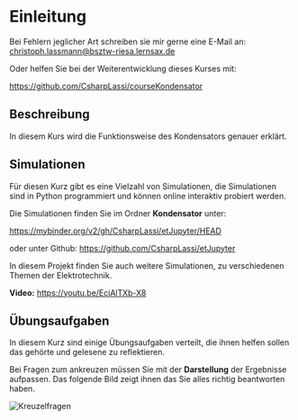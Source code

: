 # Einleitung

Bei Fehlern jeglicher Art schreiben sie mir gerne eine E-Mail an: christoph.lassmann@bsztw-riesa.lernsax.de 

Oder helfen Sie bei der Weiterentwicklung dieses Kurses mit:

https://github.com/CsharpLassi/courseKondensator

## Beschreibung

In diesem Kurs wird die Funktionsweise des Kondensators genauer erklärt.

## Simulationen

Für diesen Kurz gibt es eine Vielzahl von Simulationen, die Simulationen sind in Python programmiert und können online interaktiv probiert werden.

Die Simulationen finden Sie im Ordner **Kondensator** unter:

https://mybinder.org/v2/gh/CsharpLassi/etJupyter/HEAD

oder unter Github: https://github.com/CsharpLassi/etJupyter

In diesem Projekt finden Sie auch weitere Simulationen, zu verschiedenen Themen der Elektrotechnik.

**Video:** https://youtu.be/EcjAlTXb-X8

## Übungsaufgaben

In diesem Kurz sind einige Übungsaufgaben verteilt, die ihnen helfen sollen das gehörte und gelesene zu reflektieren.

Bei Fragen zum ankreuzen müssen Sie mit der **Darstellung** der Ergebnisse aufpassen. Das folgende Bild zeigt ihnen das Sie alles richtig beantworten haben. 

![Kreuzelfragen](../Bilder/Aufgaben.png)